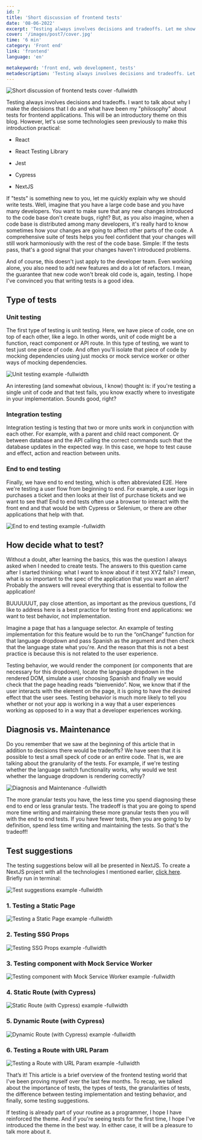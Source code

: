 ```yaml
---
id: 7
title: 'Short discussion of frontend tests'
date: '08-06-2022'
excerpt: 'Testing always involves decisions and tradeoffs. Let me show what have been my "philosophy".'
cover: '/images/post7/cover.jpg'
time: '6 min'
category: 'Front end'
link: 'frontend'
language: 'en'

metakeyword: 'front end, web development, tests'
metadescription: 'Testing always involves decisions and tradeoffs. Let me show what have been my "philosophy".'
---
```


![Short discussion of frontend tests cover -fullwidth](images/post7/cover.jpg)

Testing always involves decisions and tradeoffs. I want to talk about why I make the decisions that I do and what have been my "philosophy" about tests for frontend applications. This will be an introductory theme on this blog. However, let's use some technologies seen previously to make this introduction practical:
- React

- React Testing Library

- Jest

- Cypress

- NextJS

If "tests" is something new to you, let me quickly explain why we should write tests. Well, imagine that you have a large code base and you have many developers. You want to make sure that any new changes introduced to the code base don't create bugs, right? But, as you also imagine, when a code base is distributed among many developers, it's really hard to know sometimes how your changes are going to affect other parts of the code. A comprehensive suite of tests helps you feel confident that your changes will still work harmoniously with the rest of the code base. Simple: If the tests pass, that's a good signal that your changes haven't introduced problems.

And of course, this doesn't just apply to the developer team. Even working alone, you also need to add new features and do a lot of refactors. I mean, the guarantee that new code won't break old code is, again, testing. I hope I've convinced you that writing tests is a good idea.

## Type of tests

### **Unit testing**

The first type of testing is unit testing. Here, we have piece of code, one on top of each other, like a lego. In other words, unit of code might be a function, react component or API route. In this type of testing, we want to test just one piece of code. And often you'll isolate that piece of code by mocking dependencies using just mocks or mock service worker or other ways of mocking dependencies.

![Unit testing example -fullwidth](images/post7/example1.png)

An interesting (and somewhat obvious, I know) thought is: if you're testing a single unit of code and that test fails, you know exactly where to investigate in your implementation. Sounds good, right?

### **Integration testing**

Integration testing is testing that two or more units work in conjunction with each other. For example, with a parent and child react component. Or between database and the API calling the correct commands such that the database updates in the expected way. In this case, we hope to test cause and effect, action and reaction between units.

### **End to end testing**

Finally, we have end to end testing, which is often abbreviated E2E. Here we're testing a user flow from beginning to end. For example, a user logs in purchases a ticket and then looks at their list of purchase tickets and we want to see that! End to end tests often use a browser to interact with the front end and that would be with Cypress or Selenium, or there are other applications that help with that.

![End to end testing example -fullwidth](images/post7/example2.png)

## How decide what to test?

Without a doubt, after learning the basics, this was the question I always asked when I needed to create tests. The answers to this question came after I started thinking: what I want to know about if it test XYZ fails? I mean, what is so important to the spec of the application that you want an alert? Probably the answers will reveal everything that is essential to follow the application!

BUUUUUUT, pay close attention, as important as the previous questions, I'd like to address here is a best practice for testing front end applications: we want to test behavior, not implementation.

Imagine a page that has a language selector. An example of testing implementation for this feature would be to run the “onChange” function for that language dropdown and pass Spanish as the argument and then check that the language state what you're. And the reason that this is not a best practice is because this is not related to the user experience.

Testing behavior, we would render the component (or components that are necessary for this dropdown), locate the language dropdown in the rendered DOM, simulate a user choosing Spanish and finally we would check that the page heading reads “bienvenido”.  Now, we know that if the user interacts with the element on the page, it is going to have the desired effect that the user sees. Testing behavior is much more likely to tell you whether or not your app is working in a way that a user experiences working as opposed to in a way that a developer experiences working.

## Diagnosis vs. Maintenance

Do you remember that we saw at the beginning of this article that in addition to decisions there would be tradeoffs? We have seen that it is possible to test a small speck of code or an entire code. That is, we are talking about the granularity of the tests. For example, if we're testing whether the language switch functionality works, why would we test whether the language dropdown is rendering correctly?

![Diagnosis and Maintenance -fullwidth](images/post7/example2.png)

The more granular tests you have, the less time you spend diagnosing these end to end or less granular tests. The tradeoff is that you are going to spend more time writing and maintaining these more granular tests then you will with the end to end tests. If you have fewer tests, then you are going to by definition, spend less time writing and maintaining the tests. So that's the tradeoff!

## Test suggestions

The testing suggestions below will all be presented in NextJS. To create a NextJS project with all the technologies I mentioned earlier, [click here](https://nextjs.org/docs/testing). Briefly run in terminal:

![Test suggestions example -fullwidth](images/post7/exemplo3.png)

### 1. Testing a Static Page

![Testing a Static Page example -fullwidth](images/post7/exemplo4.png)

### 2. Testing SSG Props

![Testing SSG Props example -fullwidth](images/post7/examplo5.png)

### 3. Testing component with Mock Service Worker

![Testing component with Mock Service Worker example -fullwidth](images/post7/example6.png)

### 4. Static Route (with Cypress)

![Static Route (with Cypress) example -fullwidth](images/post7/example7.png)

### 5. Dynamic Route (with Cypress)

![Dynamic Route (with Cypress) example -fullwidth](images/post7/example8.png)

### 6. Testing a Route with URL Param

![Testing a Route with URL Param example -fullwidth](images/post7/example9.png)

That’s it! This article is a brief overview of the frontend testing world that I've been proving myself over the last few months. To recap, we talked about the importance of tests, the types of tests, the granularities of tests, the difference between testing implementation and testing behavior, and finally, some testing suggestions.

If testing is already part of your routine as a programmer, I hope I have reinforced the theme. And if you're seeing tests for the first time, I hope I've introduced the theme in the best way. In either case, it will be a pleasure to talk more about it.
